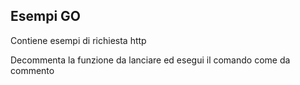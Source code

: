 ## Esempi GO

Contiene esempi di richiesta http

Decommenta la funzione da lanciare ed esegui il comando come da commento


